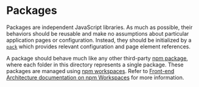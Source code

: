 # Packages

Packages are independent JavaScript libraries. As much as possible, their behaviors should be reusable and make no assumptions about particular application pages or configuration. Instead, they should be initialized by a [`pack`](../packs) which provides relevant configuration and page element references.

A package should behave much like any other third-party [npm package](https://www.npmjs.com/), where each folder in this directory represents a single package. These packages are managed using [npm workspaces](https://docs.npmjs.com/cli/using-npm/workspaces). Refer to [Front-end Architecture documentation on npm Workspaces](https://github.com/18F/identity-idp/blob/main/docs/frontend.md#npm-workspaces) for more information.

